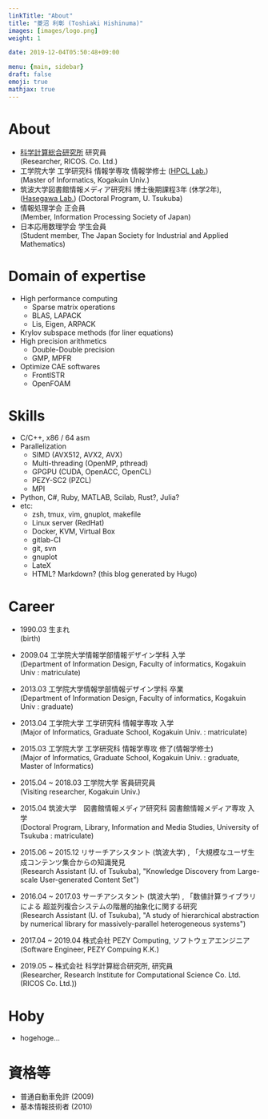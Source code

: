 ```yaml
---
linkTitle: "About"
title: "菱沼 利彰 (Toshiaki Hishinuma)"
images: [images/logo.png]
weight: 1

date: 2019-12-04T05:50:48+09:00

menu: {main, sidebar}
draft: false
emoji: true
mathjax: true
---
```


# About
* [科学計算総合研究所][3] 研究員\
	(Researcher, RICOS. Co. Ltd.)
* 工学院大学 工学研究科 情報学専攻 情報学修士 ([HPCL Lab.][1])\
	(Master of Informatics, Kogakuin Univ.)
* 筑波大学図書館情報メディア研究科 博士後期課程3年 (休学2年), ([Hasegawa Lab.][2])
	(Doctoral Program, U. Tsukuba)
* 情報処理学会 正会員\
   	(Member, Information Processing Society of Japan)
* 日本応用数理学会 学生会員\
	(Student member, The Japan Society for Industrial and Applied Mathematics)

# Domain of expertise
* High performance computing
	* Sparse matrix operations
	* BLAS, LAPACK
	* Lis, Eigen, ARPACK
* Krylov subspace methods (for liner equations)
* High precision arithmetics
	* Double-Double precision
	* GMP, MPFR
* Optimize CAE softwares
	* FrontISTR
	* OpenFOAM

# Skills
* C/C++, x86 / 64 asm
* Parallelization
	* SIMD (AVX512, AVX2, AVX)
	* Multi-threading (OpenMP, pthread)
	* GPGPU (CUDA, OpenACC, OpenCL)
	* PEZY-SC2 (PZCL)
	* MPI
* Python, C#, Ruby, MATLAB, Scilab, Rust?, Julia?
* etc:
	* zsh, tmux,  vim, gnuplot, makefile
	* Linux server (RedHat)
	* Docker, KVM, Virtual Box
	* gitlab-CI
	* git, svn
	* gnuplot
	* LateX
	* HTML? Markdown? (this blog generated by Hugo)


# Career
* 1990.03 生まれ\
(birth)

* 2009.04 工学院大学情報学部情報デザイン学科 入学\
(Department of Information Design, Faculty of informatics, Kogakuin Univ : matriculate)
* 2013.03 工学院大学情報学部情報デザイン学科 卒業\
(Department of Information Design, Faculty of informatics, Kogakuin Univ : graduate)

* 2013.04 工学院大学 工学研究科 情報学専攻 入学\
(Major of Informatics, Graduate School, Kogakuin Univ. : matriculate)
* 2015.03 工学院大学 工学研究科 情報学専攻 修了(情報学修士)\
(Major of Informatics, Graduate School, Kogakuin Univ. : graduate, Master of Informatics)

* 2015.04 ~ 2018.03 工学院大学 客員研究員\
(Visiting researcher, Kogakuin Univ.)

* 2015.04 筑波大学　図書館情報メディア研究科 図書館情報メディア専攻 入学\
(Doctoral Program, Library, Information and Media Studies, University of Tsukuba : matriculate)
* 2015.06 ~ 2015.12 リサーチアシスタント (筑波大学) , 「大規模なユーザ生成コンテンツ集合からの知識発見\
(Research Assistant (U. of Tsukuba), "Knowledge Discovery from Large-scale User-generated Content Set")
* 2016.04 ~ 2017.03 サーチアシスタント (筑波大学) , 「数値計算ライブラリによる 超並列複合システムの階層的抽象化に関する研究\
(Research Assistant (U. of Tsukuba), "A study of hierarchical abstraction by numerical library for massively-parallel heterogeneous systems")

* 2017.04 ~ 2019.04 株式会社 PEZY Computing, ソフトウェアエンジニア\
(Software Engineer, PEZY Compuing K.K.)
* 2019.05 ~ 株式会社 科学計算総合研究所, 研究員\
(Researcher, Research Institute for Computational Science Co. Ltd. (RICOS Co. Ltd.))

# Hoby
* hogehoge...

# 資格等
* 普通自動車免許 (2009)
* 基本情報技術者 (2010)

[1]: http://hpcl.info.kogakuin.ac.jp/
[2]: https://tgosros.wixsite.com/hasegawaken
[3]: https://www.ricos.co.jp/
